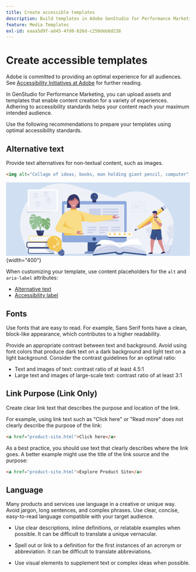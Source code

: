 ```yaml
---
title: Create accessible templates
description: Build templates in Adobe GenStudio for Performance Marketing that are capable of reaching more of your audience and providing an optimal experience.
feature: Media Templates
exl-id: eaaa5d9f-ad45-4fd0-826d-c250deb6d238
---
```

# Create accessible templates

Adobe is committed to providing an optimal experience for all audiences. See [Accessibility Initiatives at Adobe](https://www.adobe.com/trust/accessibility/initiatives.html) for further reading.

In GenStudio for Performance Marketing, you can upload assets and templates that enable content creation for a variety of experiences. Adhering to accessibility standards helps your content reach your maximum intended audience.

Use the following recommendations to prepare your templates using optimal accessibility standards.

## Alternative text

Provide text alternatives for non-textual content, such as images.

```html
<img alt="Collage of ideas, books, man holding giant pencil, computer" src="card-create-assets.png">
```

![Collage of ideas, books, man holding giant pencil, computer](/help/assets/card-create-assets.png){width="400"}

When customizing your template, use content placeholders for the `alt` and `aria-label` attributes:

- [Alternative text](/help/user-guide/content/customize-template.md#alternative-text)
- [Accessibility label](/help/user-guide/content/customize-template.md#accessibility-label)

## Fonts

Use fonts that are easy to read. For example, Sans Serif fonts have a clean, block-like appearance, which contributes to a higher readability.

Provide an appropriate contrast between text and background. Avoid using font colors that produce dark text on a dark background and light text on a light background. Consider the contrast guidelines for an optimal ratio:

- Text and images of text: contrast ratio of at least 4.5:1
- Large text and images of large-scale text: contrast ratio of at least 3:1

## Link Purpose (Link Only)

Create clear link text that describes the purpose and location of the link.

For example, using link text such as "Click here" or "Read more" does not clearly describe the purpose of the link:

```html
<a href="product-site.html">Click here</a>
```

As a best practice, you should use text that clearly describes where the link goes. A better example might use the title of the link source and the purpose:

```html
<a href="product-site.html">Explore Product Site</a>
```

## Language

Many products and services use language in a creative or unique way. Avoid jargon, long sentences, and complex phrases. Use clear, concise, easy-to-read language compatible with your target audience.

- Use clear descriptions, inline definitions, or relatable examples when possible. It can be difficult to translate a unique vernacular.

- Spell out or link to a definition for the first instances of an acronym or abbreviation. It can be difficult to translate abbreviations.

- Use visual elements to supplement text or complex ideas when possible.
